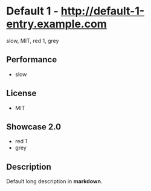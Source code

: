 # Default 1 - http://default-1-entry.example.com
slow, MIT, red 1, grey

## Performance
- slow

## License
- MIT

## Showcase 2.0
- red 1
- grey

## Description
Default long description in __markdown__.